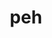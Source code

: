 ---
category: 3-letters
denotation: null
name: peh
reference_link: https://www.etymonline.com/word/peh
root_language: null
root_name: null
title: peh
type: free
word_sums:
- respelling: peh
  sum: 'Peh + '
---